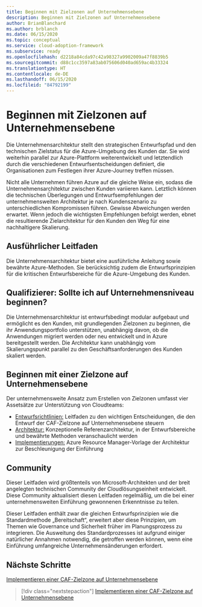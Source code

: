 ```yaml
---
title: Beginnen mit Zielzonen auf Unternehmensebene
description: Beginnen mit Zielzonen auf Unternehmensebene
author: BrianBlanchard
ms.author: brblanch
ms.date: 06/15/2020
ms.topic: conceptual
ms.service: cloud-adoption-framework
ms.subservice: ready
ms.openlocfilehash: d2218a84cda97c42a98327a9902009a47f8839b5
ms.sourcegitcommit: d88c1cc3597a83ab075606d040ad659ac4b33324
ms.translationtype: HT
ms.contentlocale: de-DE
ms.lasthandoff: 06/15/2020
ms.locfileid: "84792199"
---
```

# <a name="start-with-enterprise-scale-landing-zones"></a>Beginnen mit Zielzonen auf Unternehmensebene

Die Unternehmensarchitektur stellt den strategischen Entwurfspfad und den technischen Zielstatus für die Azure-Umgebung des Kunden dar. Sie wird weiterhin parallel zur Azure-Plattform weiterentwickelt und letztendlich durch die verschiedenen Entwurfsentscheidungen definiert, die Organisationen zum Festlegen ihrer Azure-Journey treffen müssen.

Nicht alle Unternehmen führen Azure auf die gleiche Weise ein, sodass die Unternehmensarchitektur zwischen Kunden variieren kann. Letztlich können die technischen Überlegungen und Entwurfsempfehlungen der unternehmensweiten Architektur je nach Kundenszenario zu unterschiedlichen Kompromissen führen. Gewisse Abweichungen werden erwartet. Wenn jedoch die wichtigsten Empfehlungen befolgt werden, ebnet die resultierende Zielarchitektur für den Kunden den Weg für eine nachhaltigere Skalierung.

## <a name="prescriptive-guidance"></a>Ausführlicher Leitfaden

Die Unternehmensarchitektur bietet eine ausführliche Anleitung sowie bewährte Azure-Methoden. Sie berücksichtig zudem die Entwurfsprinzipien für die kritischen Entwurfsbereiche für die Azure-Umgebung des Kunden.

## <a name="qualifiers-should-i-start-with-enterprise-scale"></a>Qualifizierer: Sollte ich auf Unternehmensniveau beginnen?

Die Unternehmensarchitektur ist entwurfsbedingt modular aufgebaut und ermöglicht es den Kunden, mit grundlegenden Zielzonen zu beginnen, die ihr Anwendungsportfolio unterstützen, unabhängig davon, ob die Anwendungen migriert werden oder neu entwickelt und in Azure bereitgestellt werden. Die Architektur kann unabhängig vom Skalierungspunkt parallel zu den Geschäftsanforderungen des Kunden skaliert werden.

## <a name="start-with-an-enterprise-scale-landing-zone"></a>Beginnen mit einer Zielzone auf Unternehmensebene

Der unternehmensweite Ansatz zum Erstellen von Zielzonen umfasst vier Assetsätze zur Unterstützung von Cloudteams:

- [Entwurfsrichtlinien:](./design-guidelines.md) Leitfaden zu den wichtigen Entscheidungen, die den Entwurf der CAF-Zielzone auf Unternehmensebene steuern
- [Architektur:](./architecture.md) Konzeptionelle Referenzarchitektur, in der Entwurfsbereiche und bewährte Methoden veranschaulicht werden
- [Implementierungen:](./implementation.md) Azure Resource Manager-Vorlage der Architektur zur Beschleunigung der Einführung

<!-- TODO: Reinstate once template.md is ready. 
- [Template](./template.md): A documentation template to quickly capture decisions and any deviation from the suggested architecture or implementation.
-->

## <a name="community"></a>Community

<!-- docsTest:ignore "Cloud Solutions Unit" -->

Dieser Leitfaden wird größtenteils von Microsoft-Architekten und der breit angelegten technischen Community der Cloudlösungseinheit entwickelt. Diese Community aktualisiert diesen Leitfaden regelmäßig, um die bei einer unternehmensweiten Einführung gewonnenen Erkenntnisse zu teilen.

Dieser Leitfaden enthält zwar die gleichen Entwurfsprinzipien wie die Standardmethode „Bereitschaft“, erweitert aber diese Prinzipien, um Themen wie Governance und Sicherheit früher im Planungsprozess zu integrieren. Die Ausweitung des Standardprozesses ist aufgrund einiger natürlicher Annahmen notwendig, die getroffen werden können, wenn eine Einführung umfangreiche Unternehmensänderungen erfordert.

## <a name="next-steps"></a>Nächste Schritte

[Implementieren einer CAF-Zielzone auf Unternehmensebene](./implementation.md)

> [!div class="nextstepaction"]
> [Implementieren einer CAF-Zielzone auf Unternehmensebene](./implementation.md)
